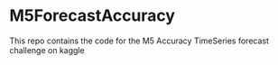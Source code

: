 # M5ForecastAccuracy
This repo contains the code for the M5 Accuracy TimeSeries forecast challenge on kaggle

